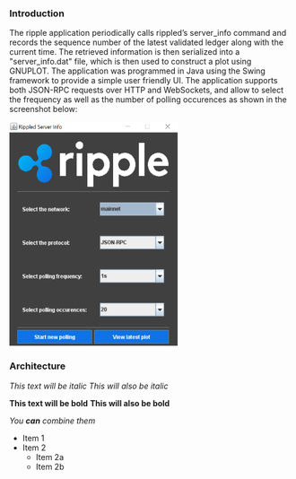 ### Introduction

The ripple application periodically calls rippled’s server_info command and records the sequence number of the latest validated ledger along with the current time. The retrieved information is then serialized into a "server_info.dat" file, which is then used to construct a plot using GNUPLOT. The application was programmed in Java using the Swing framework to provide a simple user friendly UI. The application supports both JSON-RPC requests over HTTP and WebSockets, and allow to select the frequency as well as the number of polling occurences as shown in the screenshot below:

<p text-align="center"><img src="/docImages/appUI.png" width="300" height="400"></p>

### Architecture






*This text will be italic*
_This will also be italic_




**This text will be bold**
__This will also be bold__




_You **can** combine them_




* Item 1
* Item 2
  * Item 2a
  * Item 2b
  

